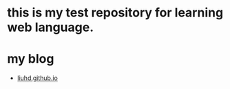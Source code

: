 # this is my test repository for learning web language.
# my blog
- [liuhd.github.io](http://liuhd.github.io)